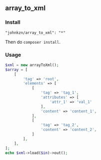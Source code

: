 array_to_xml
---------------

### Install

```
"johnkzn/array_to_xml": "*"
```

Then do `composer install`.

### Usage

```php
$xml = new arrayToXml();
$array = [
    [
        'tag' => 'root',
        'elements' => [
            [
                'tag' => 'tag_1',
                'attributes' => [
                    'attr_1' => 'val_1'
                ],
                'content' => 'content_1',
            ],
            [
                'tag' => 'tag_2',
                'content' => 'content_2',
            ]
        ],
    ],
];
echo $xml->load($in)->out();
```